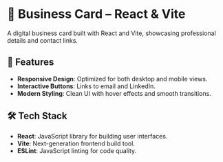 # 📇 Business Card – React & Vite

A digital business card built with React and Vite, showcasing professional details and contact links.

## 🚀 Features

- **Responsive Design**: Optimized for both desktop and mobile views.
- **Interactive Buttons**: Links to email and LinkedIn.
- **Modern Styling**: Clean UI with hover effects and smooth transitions.

## 🛠️ Tech Stack

- **React**: JavaScript library for building user interfaces.
- **Vite**: Next-generation frontend build tool.
- **ESLint**: JavaScript linting for code quality.


